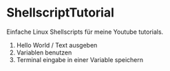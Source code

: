 # ShellscriptTutorial

Einfache Linux Shellscripts für meine Youtube tutorials.

1. Hello World / Text ausgeben
2. Variablen benutzen
3. Terminal eingabe in einer Variable speichern
